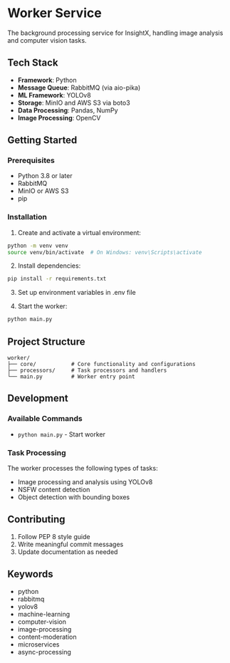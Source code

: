 # Worker Service

The background processing service for InsightX, handling image analysis and computer vision tasks.

## Tech Stack

- **Framework**: Python
- **Message Queue**: RabbitMQ (via aio-pika)
- **ML Framework**: YOLOv8
- **Storage**: MinIO and AWS S3 via boto3
- **Data Processing**: Pandas, NumPy
- **Image Processing**: OpenCV

## Getting Started

### Prerequisites

- Python 3.8 or later
- RabbitMQ
- MinIO or AWS S3
- pip

### Installation

1. Create and activate a virtual environment:
```bash
python -m venv venv
source venv/bin/activate  # On Windows: venv\Scripts\activate
```

2. Install dependencies:
```bash
pip install -r requirements.txt
```

3. Set up environment variables in .env file

4. Start the worker:
```bash
python main.py
```

## Project Structure

```
worker/
├── core/           # Core functionality and configurations
├── processors/     # Task processors and handlers
└── main.py         # Worker entry point
```

## Development

### Available Commands

- `python main.py` - Start worker

### Task Processing

The worker processes the following types of tasks:
- Image processing and analysis using YOLOv8
- NSFW content detection
- Object detection with bounding boxes

## Contributing

1. Follow PEP 8 style guide
2. Write meaningful commit messages
3. Update documentation as needed

## Keywords

- python
- rabbitmq
- yolov8
- machine-learning
- computer-vision
- image-processing
- content-moderation
- microservices
- async-processing 